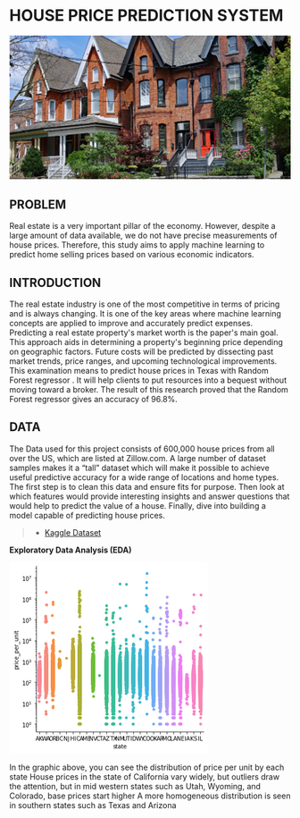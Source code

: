 # HOUSE PRICE PREDICTION SYSTEM
![cover_photo](./Images/image.jpg)

## PROBLEM
Real estate is a very important pillar of the economy. However, despite a large amount of data available, we do not have precise measurements of house prices. 
Therefore, this study aims to apply machine learning to predict home selling prices based on various economic indicators.

## INTRODUCTION
The real estate industry is one of the most competitive
in terms of pricing and is always changing. It is one of
the key areas where machine learning concepts are
applied to improve and accurately predict expenses.
Predicting a real estate property's market worth is the
paper's main goal. This approach aids in determining a
property's beginning price depending on geographic
factors. Future costs will be predicted by dissecting past
market trends, price ranges, and upcoming
technological improvements. This examination means to
predict house prices in Texas with Random Forest
regressor . It will help clients to put resources into a
bequest without moving toward a broker. The result of
this research proved that the Random Forest regressor
gives an accuracy of 96.8%.

## DATA
The Data used for this project consists of 600,000
house prices from all over the US, which are listed at
Zillow.com. A large number of dataset samples
makes it a “tall” dataset which will make it possible
to achieve useful predictive accuracy for a wide
range of locations and home types. The first step is
to clean this data and ensure fits for purpose. Then
look at which features would provide interesting
insights and answer questions that would help to
predict the value of a house. Finally, dive into
building a model capable of predicting house prices.

> * [Kaggle Dataset](https://www.kaggle.com/datasets/polartech/500000-us-homes-data-for-sale-properties)

**Exploratory Data Analysis (EDA)**

![](./Images/indir3.png)

In the graphic above,
you can see the distribution
of price per unit by each
state
House prices in the state of
California vary widely, but
outliers draw the attention,
but in mid western states
such as Utah, Wyoming, and
Colorado, base prices start
higher
A
more homogeneous
distribution is seen in
southern states such as Texas
and Arizona
